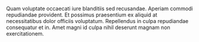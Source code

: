 Quam voluptate occaecati iure blanditiis sed recusandae. Aperiam commodi repudiandae provident. Et possimus praesentium ex aliquid at necessitatibus dolor officiis voluptatum. Repellendus in culpa repudiandae consequatur et in. Amet magni id culpa nihil deserunt magnam non exercitationem.